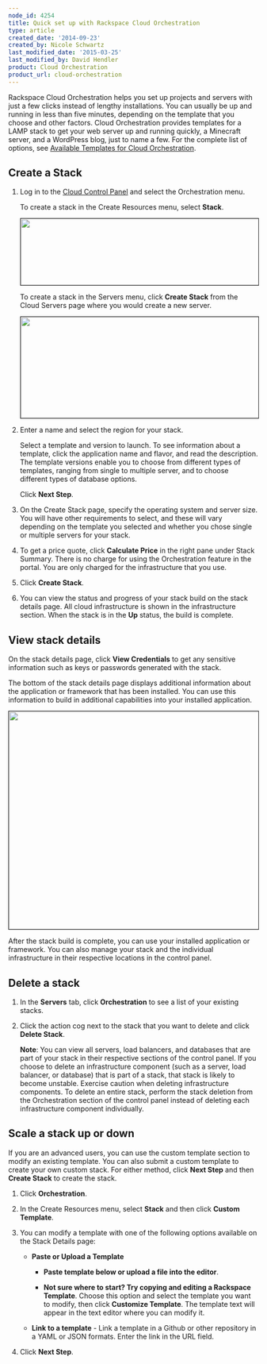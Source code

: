 ```yaml
---
node_id: 4254
title: Quick set up with Rackspace Cloud Orchestration
type: article
created_date: '2014-09-23'
created_by: Nicole Schwartz
last_modified_date: '2015-03-25'
last_modified_by: David Hendler
product: Cloud Orchestration
product_url: cloud-orchestration
---
```


Rackspace Cloud Orchestration helps you set up projects and servers with just a few clicks instead of lengthy installations. You can usually be up and running in less than five minutes, depending on the template that you choose and other factors. Cloud Orchestration provides templates for a LAMP stack to get your web server up and running quickly, a Minecraft server, and a WordPress blog, just to name a few. For the complete list of options, see [Available Templates for Cloud Orchestration](/how-to/available-templates-for-cloud-orchestration).

<a name="SettingUpRackspaceOrchestrationCreateStack"> </a>

## Create a Stack

1. Log in to the [Cloud Control Panel](https://mycloud.rackspace.com/) and select the Orchestration menu.

    To create a stack in the Create Resources menu, select **Stack**.

	<img src="https://8026b2e3760e2433679c-fffceaebb8c6ee053c935e8915a3fbe7.ssl.cf2.rackcdn.com/field/image/1560-3549-newimage_0.png" width="481" height="134" border="1" alt=""  />

	To create a stack in the Servers menu, click **Create Stack** from the Cloud Servers page where you would create a new server.

	<img src="https://8026b2e3760e2433679c-fffceaebb8c6ee053c935e8915a3fbe7.ssl.cf2.rackcdn.com/field/image/1560-3549-newimage2_0.png" width="771" height="204" border="1" alt=""  />

2. Enter a name and select the region for your stack.

    Select a template and version to launch. To see information about a template, click the application name and flavor, and read the description. The template versions enable you to choose from different types of templates, ranging from single to multiple server, and to choose different types of database options.

    Click **Next Step**.

3. On the Create Stack page, specify the operating system and server size. You will have other requirements to select, and these will vary depending on the template you selected and whether you chose single or multiple servers for your stack.

4. To get a price quote, click **Calculate Price** in the right pane under Stack Summary. There is no charge for using the Orchestration feature in the portal. You are only charged for the infrastructure that you use.

5. Click **Create Stack**.

6. You can view the status and progress of your stack build on the stack details page. All cloud infrastructure is shown in the infrastructure section. When the stack is in the **Up** status, the build is complete.

## View stack details

On the stack details page, click **View Credentials** to get any sensitive information such as keys or passwords generated with the stack.

The bottom of the stack details page displays additional information about the application or framework that has been installed. You can use this information to build in additional capabilities into your installed application.

<img alt="" border="1" height="439" src="/knowledge_center/sites/default/files/field/image/3549createstack5.png" width="567" />

After the stack build is complete, you can use your installed application or framework. You can also manage your stack and the individual infrastructure in their respective locations in the control panel.

<a name="Settinguprackspaceautomateddeploymentsde"> </a>
## Delete a stack

1. In the **Servers** tab, click **Orchestration** to see a list of your existing stacks.

2. Click the action cog next to the stack that you want to delete and click **Delete Stack**.

	**Note**: You can view all servers, load balancers, and databases that are part of your stack in their respective sections of the control panel. If you choose to delete an infrastructure component (such as a server, load balancer, or database) that is part of a stack, that stack is likely to become unstable. Exercise caution when deleting infrastructure components. To delete an entire stack, perform the stack deletion from the Orchestration section of the control panel instead of deleting each infrastructure component individually.

<a name="Settinguprackspaceautomateddeploymentssc"> </a>
## Scale a stack up or down

If you are an advanced users, you can use the custom template section to modify an existing template. You can also submit a custom template to create your own custom stack. For either method, click **Next Step** and then **Create Stack** to create the stack.


1. Click **Orchestration**.

2. In the Create Resources menu, select **Stack** and then click **Custom Template**.

3. You can modify a template with one of the following options available on the Stack Details page:

    - **Paste or Upload a Template**

	   - **Paste template below or upload a file into the editor**.

	   - **Not sure where to start? Try copying and editing a Rackspace Template**. Choose this option and select the template you want to modify, then click **Customize Template**. The template text will appear in the text editor where you can modify it.

	- **Link to a template** - Link a template in a Github or other repository in a YAML or JSON formats. Enter the link in the URL field.

4. Click **Next Step**.

<p>&nbsp;</p>
